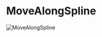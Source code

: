 # MoveAlongSpline
 


![MoveAlongSpline](https://github.com/TimChen1383/MoveAlongSpline_UE/assets/37008451/08a221e5-ee98-4b25-9d87-de9d57f0873f)

